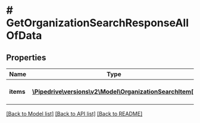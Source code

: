 # # GetOrganizationSearchResponseAllOfData

## Properties

Name | Type | Description | Notes
------------ | ------------- | ------------- | -------------
**items** | [**\Pipedrive\versions\v2\Model\OrganizationSearchItem[]**](OrganizationSearchItem.md) | The array of found items | [optional]

[[Back to Model list]](../README.md#documentation-for-models) [[Back to API list]](../README.md#documentation-for-api-endpoints) [[Back to README]](../README.md)
